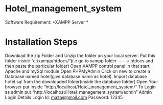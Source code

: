 # Hotel_management_system
Software Requirement:
*XAMPP Server *
# Installation Steps
Download the zip Folder and Unzip the folder on your local server.
Put this folder inside “c:/xampp/htdocs/”(i.e go to xampp folder ---> htdocs  and then paste the particular folder)
Open XAMPP control panel in that start Apache and mySql module
Open PHPMyAdmin
Click on new to create a Database named hotel(give database name as hotel).
Import database hotel.sql from the downloaded folder(inside the database folder)
Open Your browser put inside “http://localhost/Hotel_management_system/"
To Login as admin put “http://localhost/Hotel_management_system/admin”
Admin Login Details
Login Id: maza@gmail.com
Password: 12345

